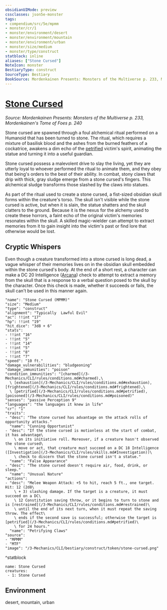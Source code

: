 ```yaml
---
obsidianUIMode: preview
cssclasses: json5e-monster
tags:
- compendium/src/5e/mpmm
- monster/cr/1
- monster/environment/desert
- monster/environment/mountain
- monster/environment/urban
- monster/size/medium
- monster/type/construct
statblock: inline
aliases: ["Stone Cursed"]
NoteIcon: monster
BestiaryType: construct
SourceType: Bestiary
BookSource: Mordenkainen Presents: Monsters of the Multiverse p. 233, Mordenkainen's Tome of Foes p. 240
---
```

# [Stone Cursed](3-Mechanics\CLI\bestiary\construct/stone-cursed-mpmm.md)
*Source: Mordenkainen Presents: Monsters of the Multiverse p. 233, Mordenkainen's Tome of Foes p. 240*  

Stone cursed are spawned through a foul alchemical ritual performed on a Humanoid that has been turned to stone. The ritual, which requires a mixture of basilisk blood and the ashes from the burned feathers of a cockatrice, awakens a dim echo of the [petrified](conditions.md#petrified) victim's spirit, animating the statue and turning it into a useful guardian.

Stone cursed possess a malevolent drive to slay the living, yet they are utterly loyal to whoever performed the ritual to animate them, and they obey that being's orders to the best of their ability. In combat, stony claws that drip with thick, gray sludge emerge from a stone cursed's fingers. This alchemical sludge transforms those slashed by the claws into statues.

As part of the ritual used to create a stone cursed, a fist-sized obsidian skull forms within the creature's torso. The skull isn't visible while the stone cursed is active, but when it is slain, the statue shatters and the skull clatters to the ground. Because it is the nexus for the alchemy used to create these horrors, a faint echo of the original victim's memories resonates within the skull. A skilled magic-wielder can attempt to extract memories from it to gain insight into the victim's past or find lore that otherwise would be lost.

## Cryptic Whispers

Even though a creature transformed into a stone cursed is long dead, a vague whisper of their memories lives on in the obsidian skull embedded within the stone cursed's body. At the end of a short rest, a character can make a DC 20 Intelligence ([Arcana](content/3-Mechanics/CLI/rules/skills.md#Arcana)) check to attempt to extract a memory from the skull that is a response to a verbal question posed to the skull by the character. Once this check is made, whether it succeeds or fails, the skull can't be used in this manner again.

```statblock
"name": "Stone Cursed (MPMM)"
"size": "Medium"
"type": "construct"
"alignment": "Typically  Lawful Evil"
"ac": !!int "17"
"hp": !!int "19"
"hit_dice": "3d8 + 6"
"stats":
- !!int "16"
- !!int "5"
- !!int "14"
- !!int "5"
- !!int "8"
- !!int "7"
"speed": "10 ft."
"damage_vulnerabilities": "bludgeoning"
"damage_immunities": "poison"
"condition_immunities": "[charmed](/3-Mechanics/CLI/rules/conditions.md#charmed),\
  \ [exhaustion](/3-Mechanics/CLI/rules/conditions.md#exhaustion), [frightened](/3-Mechanics/CLI/rules/conditions.md#frightened),\
  \ [petrified](/3-Mechanics/CLI/rules/conditions.md#petrified), [poisoned](/3-Mechanics/CLI/rules/conditions.md#poisoned)"
"senses": "passive Perception 9"
"languages": "the languages it knew in life"
"cr": "1"
"traits":
- "desc": "The stone cursed has advantage on the attack rolls of opportunity attacks."
  "name": "Cunning Opportunist"
- "desc": "If the stone cursed is motionless at the start of combat, it has advantage\
    \ on its initiative roll. Moreover, if a creature hasn't observed the stone cursed\
    \ move or act, that creature must succeed on a DC 18 Intelligence ([Investigation](/3-Mechanics/CLI/rules/skills.md#Investigation))\
    \ check to discern that the stone cursed isn't a statue."
  "name": "False Appearance"
- "desc": "The stone cursed doesn't require air, food, drink, or sleep."
  "name": "Unusual Nature"
"actions":
- "desc": "Melee Weapon Attack: +5 to hit, reach 5 ft., one target. Hit: 12 (2d8\
    \ + 3) slashing damage. If the target is a creature, it must succeed on a DC\
    \ 12 Constitution saving throw, or it begins to turn to stone and is [restrained](/3-Mechanics/CLI/rules/conditions.md#restrained)\
    \ until the end of its next turn, when it must repeat the saving throw. The effect\
    \ ends if the second save is successful; otherwise the target is [petrified](/3-Mechanics/CLI/rules/conditions.md#petrified)\
    \ for 24 hours."
  "name": "Petrifying Claws"
"source":
- "MPMM"
- "MTF"
"image": "/3-Mechanics/CLI/bestiary/construct/token/stone-cursed.png"
```
^statblock

```encounter-table
name: Stone Cursed
creatures:
 - 1: Stone Cursed
```

## Environment

desert, mountain, urban